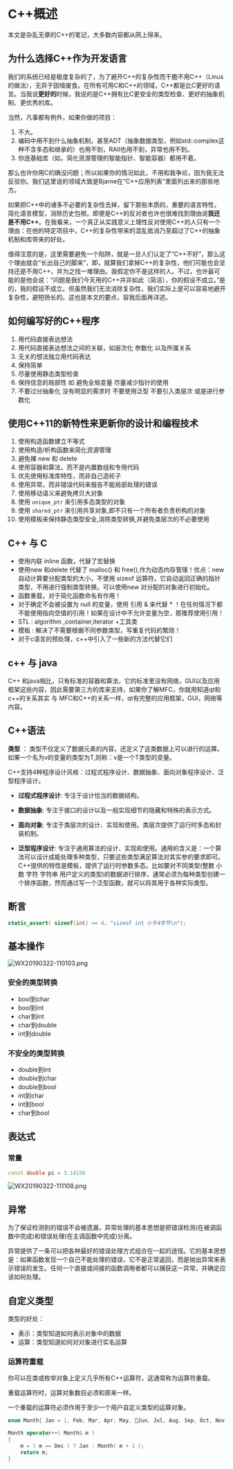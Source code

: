 # C++概述

本文是杂乱无章的C++的笔记，大多数内容都从网上得来。

## 为什么选择C++作为开发语言

我们的系统已经是极度复杂的了，为了避开C++的复杂性而干脆不用C++（Linus的做法），无异于因噎废食。在所有可用C和C++的领域，C++都是比C更好的语言。当我说**更好的**时候，我说的是C++拥有比C更安全的类型检查、更好的抽象机制、更优秀的库。

当然，凡事都有例外，如果你做的项目：

1. 不大。
1. 编码中用不到什么抽象机制，甚至ADT（抽象数据类型，例如std::complex这种不含多态和继承的）也用不到，RAII也用不到，异常也用不到。
1. 你连基础库（如，简化资源管理的智能指针、智能容器）都用不着。

那么也许你用C的确没问题；所以如果你的情况如此，不用和我争论，因为我无法反驳你。我们这里说的领域大致是Bjarne在“C++应用列表”里面列出来的那些地方。

如果把C++中的诸多不必要的复杂性去掉，留下那些本质的，重要的语言特性，简化语言模型，消除历史包袱。即便是C++的反对者也许也很难找到理由说**我还是不用C++**。在我看来，一个真正从实践意义上理性反对使用C++的人只有一个理由：在他的特定项目中，C++的复杂性带来的混乱抵消乃至超过了C++的抽象机制和库带来的好处。

值得注意的是，这里需要避免一个陷阱，就是一旦人们认定了“C++不好”，那么这个理由就会“长出自己的脚来”，即，就算我们拿掉C++的复杂性，他们可能也会坚持还是不用C++，并为之找一堆理由。我假定你不是这样的人。不过，也许最可能的是他会说：“问题是我们今天用的C++并非如此（简洁），你的假设不成立。”是的，我的假设不成立。但虽然我们无法消除复杂性，我们实际上是可以容易地避开复杂性，避短扬长的。这也是本文的要点，容我后面再详述。

## 如何编写好的C++程序

1. 用代码直接表达想法
1. 用代码直接表达想法之间的关联，如层次化 参数化 以及所属关系
1. 无关的想法独立用代码表达
1. 保持简单
1. 尽量使用静态类型检查
1. 保持信息的局部性 如 避免全局变量 尽量减少指针的使用
1. 不要过分抽象化 没有明显的需求时 不要使用泛型  不要引入类层次 或是进行参数化

## 使用C++11的新特性来更新你的设计和编程技术

1. 使用构造函数建立不等式
1. 使用构造/析构函数来简化资源管理
1. 避免裸 new 和 delete
1. 使用容器和算法，而不是内置数组和专用代码
1. 优先使用标准库特性，而非自己造轮子
1. 使用异常，而非错误代码来报告不能局部处理的错误
1. 使用移动语义来避免拷贝大对象
1. 使用 `unique_ptr` 来引用多态类型的对象
1. 使用 `shared_ptr` 来引用共享对象,即不只有一个所有者负责析构的对象
1. 使用模板来保持静态类型安全,消除类型转换,并避免类层次的不必要使用

## C++ 与 C

- 使用内联 inline 函数，代替了宏替换
- 使用new 和delete 代替了 malloc() 和 free(),作为动态内存管理！优点：new 自动计算要分配类型的大小，不使用 sizeof 运算符。它自动返回正确的指针类型，不用进行强制类型转换。可以使用new 对分配的对象进行初始化。
- 函数重载，对于简化函数命名有作用！
- 对于确定不会被设置为 null 的变量，使用 引用 & 来代替 * ！在任何情况下都不能使用指向空值的引用！如果在设计中不允许变量为空，那推荐使用引用！
- STL : algorithm ,container,iterator +工具类
- 模板 : 解决了不需要根据不同参数类型，写重复代码的繁琐！
- 对于c语言的预处理，c++中引入了一些新的方法代替它们

## c++ 与 java

C++ 和java相比，只有标准的容器和算法，它的标准里没有网络，GUI以及应用框架这些内容，因此需要第三方的库来支持，如果你了解MFC，你就用知道qt和c++的关系其实 与 MFC和C++的关系一样，qt有完整的应用框架，GUI，网络等内容。

## C++语法

**类型** ： 类型不仅定义了数据元素的内容，还定义了这类数据上可以进行的运算。如果一个名为v的变量的类型为T,则称：v是一个T类型的变量。

C++支持4种程序设计风格：过程式程序设计、数据抽象、面向对象程序设计、泛型程序设计。

- **过程式程序设计**: 专注于设计恰当的数据结构。

- **数据抽象**: 专注于接口的设计以及一般实现细节的隐藏和特殊的表示方式。

- **面向对象**: 专注于类层次的设计、实现和使用。类层次提供了运行时多态和封装机制。

- **泛型程序设计**: 专注于通用算法的设计、实现和使用。通用的含义是：一个算法可以设计成能处理多种类型，只要这些类型满足算法对其实参的要求即可。C++提供的特性是模板，提供了运行时参数多态。比如要对不同类型(整数 小数 字符 字符串 用户定义的类型)的数据进行排序，通常必须为每种类型创建一个排序函数，然而通过写一个泛型函数，就可以将其用于各种实际类型。

## 断言

```c++
static_assert( sizeof(int) >= 4, "sizeof int 小于4字节\n");
```

## 基本操作

![WX20190322-110103.png](https://i.loli.net/2019/03/22/5c945003b887d.png)

### 安全的类型转换

- bool到char
- bool到int
- char到int
- char到double
- int到double

### 不安全的类型转换

- double到int
- double到char
- double到bool
- int到char
- int到bool
- char到bool

## 表达式

### 常量

```c++
const double pi = 3.14159
```

![WX20190322-111108.png](https://i.loli.net/2019/03/22/5c94525ab0a76.png)

## 异常

为了保证检测到的错误不会被遗漏，异常处理的基本思想是把错误检测(在被调函数中完成)和错误处理(在主调函数中完成)分离。

异常提供了一条可以把各种最好的错误处理方式组合在一起的途径。它的基本思想是：如果函数发现一个自己不能处理的错误，它不是正常返回，而是抛出异常来表示错误的发生。任何一个直接或间接的函数调用者都可以捕获这一异常，并确定应该如何处理。

## 自定义类型

类型的好处：

- 表示：类型知道如何表示对象中的数据
- 运算：类型知道如何对对象进行实名运算

### 运算符重载

你可以在类或枚举对象上定义几乎所有C++运算符，这通常称为运算符重载。

重载运算符时，运算对象数目必须和原来一样。

一个重载的运算符必须作用于至少一个用户自定义类型的运算对象。

```c++
enum Month{ Jan = 1, Feb, Mar, Apr, May, Jun, Jul, Aug, Sep, Oct, Nov, Dec }

Month operator++( Month& m )
{
    m = ( m == Dec ) ? Jan : Month( m + 1 );
    return m;
}
```
